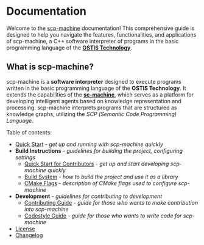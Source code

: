 # Documentation

Welcome to the [scp-machine](https://github.com/ostis-ai/scp-machine) documentation! This comprehensive guide is designed to help you navigate the features, functionalities, and applications of scp-machine, a C++ software interpreter of programs in the basic programming language of the [**OSTIS Technology**](https://github.com/ostis-ai).

## What is scp-machine?  

scp-machine is a **software interpreter** designed to execute programs written in the basic programming language of the **OSTIS Technology**. It extends the capabilities of the [**sc-machine**](https://github.com/ostis-ai/sc-machine), which serves as a platform for developing intelligent agents based on knowledge representation and processing. scp-machine interprets programs that are structured as knowledge graphs, utilizing the *SCP (Semantic Code Programming) Language*.

Table of contents:

- [Quick Start](quick_start.md) - *get up and running with scp-machine quickly*
- **Build Instructions** - *guidelines for building the project, configuring settings*
    * [Quick Start for Contributors](build/quick_start.md) - *get up and start developing scp-machine quickly*
    * [Build System](build/build_system.md) - *how to build the project and use it as a library*
    * [CMake Flags](build/cmake_flags.md) - *description of CMake flags used to configure scp-machine*
- **Development** - *guidelines for contributing to development*
    * [Contributing Guide](CONTRIBUTING.md) - *guide for those who wants to make contribution into scp-machine*
    * [Codestyle Guide](https://ostis-ai.github.io/sc-machine/dev/codestyle/) - *guide for those who wants to write code for scp-machine*
- [License](https://github.com/ostis-ai/scp-machine/blob/main/COPYING.MIT)
- [Changelog](changelog.md)

